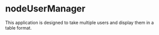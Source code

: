 # nodeUserManager

This application is designed to take multiple users and display them in a table format. 
